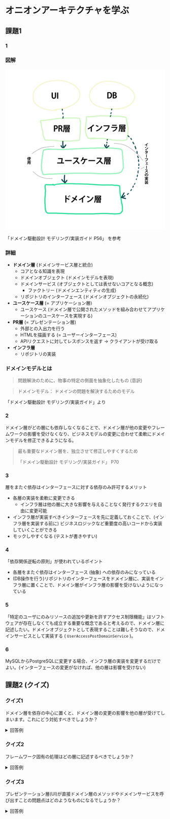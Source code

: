 # オニオンアーキテクチャを学ぶ

## 課題1

### 1

### 図解

![onion](assets/onion.png)

「ドメイン駆動設計 モデリング/実装ガイド P56」 を参考

### 詳細

- **ドメイン層** (ドメインサービス層と統合)
  - コアとなる知識を表現
  - ドメインオブジェクト (ドメインモデルを表現)
  - ドメインサービス (オブジェクトとしては表せないコアとなる概念)
    - ファクトリー (ドメインエンティティの生成)
  - リポジトリのインターフェース (ドメインオブジェクトの永続化)
- **ユースケース層** (= アプリケーション層)
  - ユースケース (ドメイン層で公開されたメソッドを組み合わせてアプリケーションのユースケースを実現する)
- **PR層** (= プレゼンテーション層)
  - 外部との入出力を行う
  - HTMLを描画する (= ユーザーインターフェース)
  - APIリクエストに対してレスポンスを返す -> クライアントが受け取る
- **インフラ層**
  - リポジトリの実装

### ドメインモデルとは

> 問題解決のために、物事の特定の側面を抽象化したもの (意訳)

> ドメインモデル： ドメインの問題を解決するためのモデル

「ドメイン駆動設計 モデリング/実装ガイド」より

### 2

ドメイン層がどの層にも依存しなくなることで、ドメイン層が他の変更やフレームワークの影響を受けなくなり、ビジネスモデルの変更に合わせて柔軟にドメインモデルを修正できるようになる。

> 最も重要なドメイン層を、独立させて修正しやすくするため
> 
> 「ドメイン駆動設計 モデリング/実装ガイド」 P70

### 3

層をまたぐ依存はインターフェースに対する依存のみ許可するメリット

- 各層の実装を柔軟に変更できる
  - インフラ層は他の層に大きな影響を与えることなく発行するクエリを自由に変更可能
- インフラ層が実装すべきインターフェースを先に定義しておくことで、(インフラ層を実装する前に) ビジネスロジックなど重要度の高いコードから実装していくことができる
- モックしやすくなる (テストが書きやすい)

### 4

「依存関係逆転の原則」が使われているポイント

- 各層をまたぐ依存はインターフェース (抽象) への依存のみになっている
- (DB操作を行う)リポジトリのインターフェースをドメイン層に、実装をインフラ層に置くことで、ドメイン層がインフラ層の影響を受けないようになっている

### 5

「特定のユーザにのみリソースの追加や更新を許すアクセス制限機能」はソフトウェアが存在しなくても成立する重要な概念であると考えるので、ドメイン層に記述したい。ドメインオブジェクトとして表現することは難しそうなので、ドメインサービスとして実装する ( `UserAccessPostDomainService` )。

### 6

MySQLからPostgreSQLに変更する場合、インフラ層の実装を変更するだけでよい。(インターフェースの変更がなければ、他の層は影響を受けない)

## 課題2 (クイズ)

### クイズ1

ドメイン層を依存の中心に置くと、ドメイン層の変更の影響を他の層が受けてしまいます。これにどう対処すべきでしょうか？

<details><summary>回答例</summary>

- ユースケース層にテストを書く
- 不用意にドメインオブジェクトに直接依存しない (ユースケース層でドメインオブジェクトの詰替を行う)

参考: 「ドメイン駆動設計 モデリング/実装ガイド」 P70, P78
</details>

### クイズ2

フレームワーク固有の処理はどの層に記述するべきでしょうか？

<details><summary>回答例</summary>

プレゼンテーション層 (ユースケース・ドメイン層以外) に記述するべき。

プレゼンテーション層にフレームワークへの依存を限定することで、ドメイン層・ユースケース層がフレームワークに依存してしまうことを防ぐ。

参考: 「ドメイン駆動設計 モデリング/実装ガイド」 P92
</details>

### クイズ3

プレゼンテーション層(UI)が直接ドメイン層のメソッドやドメインサービスを呼び出すことの問題点はどのようなものになるでしょうか？

<details><summary>回答例</summary>

- ドメインオブジェクトに、プレゼンテーションに関する処理が混入してしまう可能性がある
- ドメインオブジェクトの修正の影響を直接受
- ける

参考: 「ドメイン駆動設計 モデリング/実装ガイド」 P92
</details>
